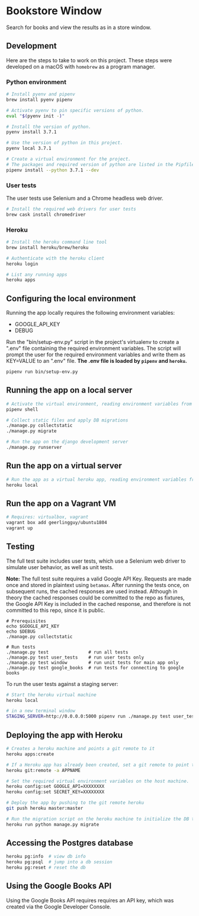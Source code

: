 # Bookstore Window

Search for books and view the results as in a store window.

## Development

Here are the steps to take to work on this project. These
steps were developed on a macOS with `homebrew` as a program
manager.

### Python environment

```bash
# Install pyenv and pipenv
brew install pyenv pipenv

# Activate pyenv to pin specific versions of python.
eval "$(pyenv init -)"

# Install the version of python.
pyenv install 3.7.1

# Use the version of python in this project.
pyenv local 3.7.1

# Create a virtual environment for the project.
# The packages and required version of python are listed in the Pipfile.
pipenv install --python 3.7.1 --dev
```

### User tests

The user tests use Selenium and a Chrome headless web driver.

```bash
# Install the required web drivers for user tests
brew cask install chromedriver
```

### Heroku

```bash
# Install the heroku command line tool
brew install heroku/brew/heroku

# Authenticate with the heroku client
heroku login

# List any running apps
heroku apps
```

## Configuring the local environment

Running the app locally requires the following environment variables:

* GOOGLE_API_KEY
* DEBUG

Run the "bin/setup-env.py" script in the project's virtualenv to create a
".env" file containing the required environment variables. The script will
prompt the user for the required environment variables and write them as
KEY=VALUE to an ".env" file. **The .env file is loaded by `pipenv` and
`heroku`.**

```bash
pipenv run bin/setup-env.py
```

## Running the app on a local server

```bash
# Activate the virtual environment, reading environment variables from the ".env" file.
pipenv shell

# Collect static files and apply DB migrations
./manage.py collectstatic
./manage.py migrate

# Run the app on the django development server
./manage.py runserver
```

## Run the app on a virtual server

```bash
# Run the app as a virtual heroku app, reading environment variables from the ".env" file.
heroku local
```

## Run the app on a Vagrant VM

```bash
# Requires: virtualbox, vagrant
vagrant box add geerlingguy/ubuntu1804
vagrant up
```

## Testing

The full test suite includes user tests, which use a Selenium
web driver to simulate user behavior, as well as unit tests.

**Note:** The full test suite requires a valid Google API Key. Requests are
made once and stored in plaintext using `betamax`. After running the tests once,
on subsequent runs, the cached responses are used instead. Although in theory
the cached responses could be committed to the repo as fixtures, the Google
API Key is included in the cached response, and therefore is not committed to
this repo, since it is public.

```
# Prerequisites
echo $GOOGLE_API_KEY
echo $DEBUG
./manage.py collectstatic

# Run tests
./manage.py test               # run all tests
./manage.py test user_tests    # run user tests only
./manage.py test window        # run unit tests for main app only
./manage.py test google_books  # run tests for connecting to google books
```

To run the user tests against a staging server:

```bash
# Start the heroku virtual machine
heroku local

# in a new terminal window
STAGING_SERVER=http://0.0.0.0:5000 pipenv run ./manage.py test user_tests
```

## Deploying the app with Heroku

```bash
# Creates a heroku machine and points a git remote to it
heroku apps:create

# If a Heroku app has already been created, set a git remote to point to it
heroku git:remote -a APPNAME

# Set the required virtual environment variables on the host machine.
heroku config:set GOOGLE_API=XXXXXXXX
heroku config:set SECRET_KEY=XXXXXXXX

# Deploy the app by pushing to the git remote heroku
git push heroku master:master

# Run the migration script on the heroku machine to initialize the DB tables.
heroku run python manage.py migrate
```

## Accessing the Postgres database

```bash
heroku pg:info  # view db info
heroku pg:psql  # jump into a db session
heroku pg:reset # reset the db
```

## Using the Google Books API

Using the Google Books API requires requires an API key, which was created via
the Google Developer Console.
